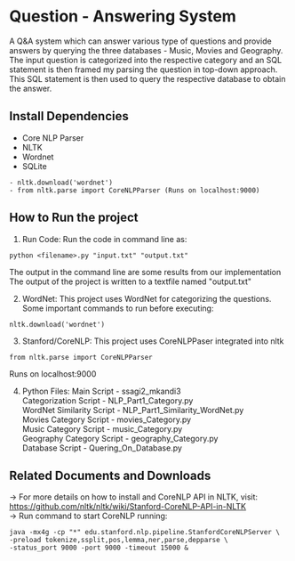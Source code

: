 # Question - Answering System
A Q&A system which can answer various type of questions and provide answers by querying the three databases - Music, Movies and Geography. <br>
The input question is categorized into the respective category and an SQL statement is then framed my parsing the question in top-down approach. <br> 
This SQL statement is then used to query the respective database to obtain the answer. <br>

## Install Dependencies

* Core NLP Parser 
* NLTK 
* Wordnet
* SQLite

```
- nltk.download('wordnet')
- from nltk.parse import CoreNLPParser (Runs on localhost:9000)
```

## How to Run the project
1. Run Code:
Run the code in command line as:
```
python <filename>.py "input.txt" "output.txt"
```

The output in the command line are some results from our implementation
The output of the project is written to a textfile named "output.txt"

2. WordNet:
This project uses WordNet for categorizing the questions.
Some important commands to run before executing:
```
nltk.download('wordnet')
```

3. Stanford/CoreNLP:
This project uses CoreNLPPaser integrated into nltk
```
from nltk.parse import CoreNLPParser
```
Runs on localhost:9000

4. Python Files:
Main Script 		              - ssagi2_mkandi3    <br>
Categorization Script         - NLP_Part1_Category.py <br>
WordNet Similarity Script     - NLP_Part1_Similarity_WordNet.py <br>
Movies Category Script	      - movies_Category.py  <br>
Music Category Script 	      - music_Category.py <br>
Geography Category Script     - geography_Category.py <br>
Database Script		            - Quering_On_Database.py  <br>
  
 ## Related Documents and Downloads
 -> For more details on how to install and CoreNLP API in NLTK, visit: https://github.com/nltk/nltk/wiki/Stanford-CoreNLP-API-in-NLTK <br>
 -> Run command to start CoreNLP running: 
 ```
 java -mx4g -cp "*" edu.stanford.nlp.pipeline.StanfordCoreNLPServer \
-preload tokenize,ssplit,pos,lemma,ner,parse,depparse \
-status_port 9000 -port 9000 -timeout 15000 & 
```
 
